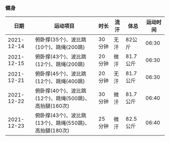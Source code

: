### 健身
|日期|运动项目|时长|流汗|体总|运动时间|
|---|---|---|---|---|---|
|2021-12-14|俯卧撑(35个)、波比跳(10个)、跳绳(200跳)|30分钟|无汗|82公斤|06:30|
|2021-12-15|俯卧撑(43个)、波比跳(12个)、跳绳(200跳)|20分钟|微汗|81.7公斤|06:30|
|2021-12-21|俯卧撑(45个)、波比跳(12个)、跳绳(400跳)|20分钟|无汗|81.7公斤|06:30|
|2021-12-22|俯卧撑(40个)、波比跳(12个)、跳绳(500跳)、高抬腿(160次)|30分钟|微汗|81.7公斤|06:40|
|2021-12-23|俯卧撑(43个)、波比跳(13个)、跳绳(550跳)、高抬腿(180次)|25分钟|微汗|82.5公斤|06:40|
